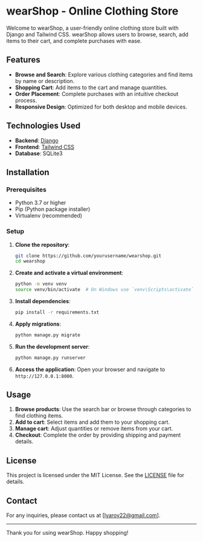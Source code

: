 # wearShop - Online Clothing Store

Welcome to wearShop, a user-friendly online clothing store built with Django and Tailwind CSS. wearShop allows users to browse, search, add items to their cart, and complete purchases with ease.

## Features

- **Browse and Search**: Explore various clothing categories and find items by name or description.
- **Shopping Cart**: Add items to the cart and manage quantities.
- **Order Placement**: Complete purchases with an intuitive checkout process.
- **Responsive Design**: Optimized for both desktop and mobile devices.

## Technologies Used

- **Backend**: [Django](https://www.djangoproject.com/)
- **Frontend**: [Tailwind CSS](https://tailwindcss.com/)
- **Database**: SQLite3

## Installation

### Prerequisites

- Python 3.7 or higher
- Pip (Python package installer)
- Virtualenv (recommended)

### Setup

1. **Clone the repository**:
    ```sh
    git clone https://github.com/yourusername/wearshop.git
    cd wearshop
    ```

2. **Create and activate a virtual environment**:
    ```sh
    python -m venv venv
    source venv/bin/activate  # On Windows use `venv\Scripts\activate`
    ```

3. **Install dependencies**:
    ```sh
    pip install -r requirements.txt
    ```

4. **Apply migrations**:
    ```sh
    python manage.py migrate
    ```

5. **Run the development server**:
    ```sh
    python manage.py runserver
    ```

6. **Access the application**:
    Open your browser and navigate to `http://127.0.0.1:8000`.

## Usage

1. **Browse products**: Use the search bar or browse through categories to find clothing items.
2. **Add to cart**: Select items and add them to your shopping cart.
3. **Manage cart**: Adjust quantities or remove items from your cart.
4. **Checkout**: Complete the order by providing shipping and payment details.

## License

This project is licensed under the MIT License. See the [LICENSE](LICENSE) file for details.

## Contact

For any inquiries, please contact us at [lyarov22@gmail.com].

---

Thank you for using wearShop. Happy shopping!
